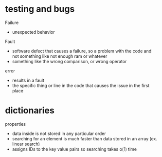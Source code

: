 
# testing and bugs
Failure
- unexpected behavior

Fault
- software defect that causes a failure, so a problem with the code and not something like not enough ram or whatever
- something like the wrong comparison, or wrong operator

error
- results in a fault
- the specific thing or line in the code that causes the issue in the first place

# dictionaries
properties
- data inside is not stored in any particular order
- searching for an element is much faster than data stored in an array (ex. linear search)
- assigns IDs to the key value pairs so searching takes o(1) time